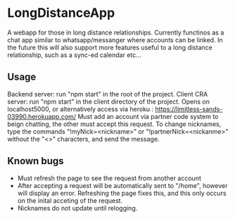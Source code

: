 # LongDistanceApp
A webapp for those in long distance relationships. Currently functinos as a chat app similar to whatsapp/messanger where accounts can be linked. In the future this will also support more features useful to a long distance relationship, such as a sync-ed calendar etc...

## Usage
Backend server: run "npm start" in the root of the project.
Client CRA server: run "npm start" in the client directory of the project.
Opens on localhost5000, or alternatively access via heroku : https://limitless-sands-03990.herokuapp.com/
Must add an account via partner code system to beign chatting, the other must accept this request.
To change nicknames, type the commands "!myNick=\<nickname\>" or "!partnerNick=\<nickanme\>" without the "<>" characters, and send the message.

## Known bugs
- Must refresh the page to see the request from another account
- After accepting a request will be automatically sent to "/home", however will display an error. Refreshing the page fixes this, and this only occurs on the inital acceting of the request.
- Nicknames do not update until relogging.
